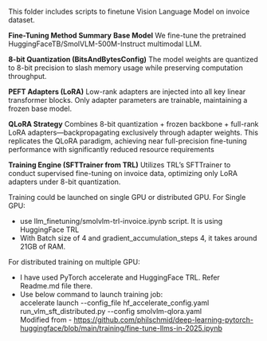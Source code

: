 This folder includes scripts to finetune Vision Language Model on invoice dataset.

**Fine-Tuning Method Summary**
**Base Model**
We fine-tune the pretrained HuggingFaceTB/SmolVLM-500M-Instruct multimodal LLM.

**8-bit Quantization (BitsAndBytesConfig)**
The model weights are quantized to 8-bit precision to slash memory usage while preserving computation throughput.

**PEFT Adapters (LoRA)**
Low-rank adapters are injected into all key linear transformer blocks. Only adapter parameters are trainable, maintaining a frozen base model.

**QLoRA Strategy**
Combines 8-bit quantization + frozen backbone + full-rank LoRA adapters—backpropagating exclusively through adapter weights. This replicates the QLoRA paradigm, achieving near full-precision fine-tuning performance with significantly reduced resource requirements 


**Training Engine (SFTTrainer from TRL)**
Utilizes TRL’s SFTTrainer to conduct supervised fine-tuning on invoice data, optimizing only LoRA adapters under 8-bit quantization.



Training could be launched on single GPU or distributed GPU. 
For Single GPU:
  - use llm_finetuning/smolvlm-trl-invoice.ipynb script. It is using HuggingFace TRL
  - With Batch size of 4 and gradient_accumulation_steps 4, it takes around 21GB of RAM. 
 
For distributed training on multiple GPU:
  - I have used PyTorch accelerate and HuggingFace TRL. Refer Readme.md file there. 
  - Use below  command to launch training job: </br>
    accelerate launch --config_file hf_accelerate_config.yaml run_vlm_sft_distributed.py --config smolvlm-qlora.yaml
    </br>
    Modified from - https://github.com/philschmid/deep-learning-pytorch-huggingface/blob/main/training/fine-tune-llms-in-2025.ipynb 
